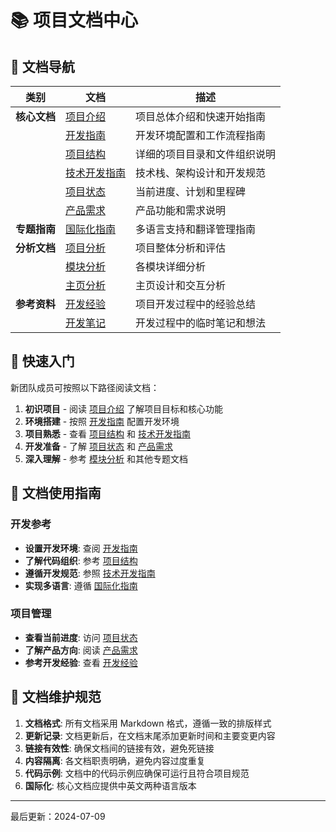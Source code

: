 # 📚 项目文档中心

## 📖 文档导航

| 类别 | 文档 | 描述 |
|------|------|------|
| **核心文档** | [项目介绍](../README.md) | 项目总体介绍和快速开始指南 |
| | [开发指南](./dev.md) | 开发环境配置和工作流程指南 |
| | [项目结构](./project-structure.md) | 详细的项目目录和文件组织说明 |
| | [技术开发指南](./technical-development-guide.md) | 技术栈、架构设计和开发规范 |
| | [项目状态](./project-status.md) | 当前进度、计划和里程碑 |
| | [产品需求](./prd.md) | 产品功能和需求说明 |
| **专题指南** | [国际化指南](./i18n-guide.md) | 多语言支持和翻译管理指南 |
| **分析文档** | [项目分析](./project-analysis.md) | 项目整体分析和评估 |
| | [模块分析](./modules-analysis.md) | 各模块详细分析 |
| | [主页分析](./homepage-analysis.md) | 主页设计和交互分析 |
| **参考资料** | [开发经验](./experience.md) | 项目开发过程中的经验总结 |
| | [开发笔记](./scratchpad.md) | 开发过程中的临时笔记和想法 |

## 🚀 快速入门

新团队成员可按照以下路径阅读文档：

1. **初识项目** - 阅读 [项目介绍](../README.md) 了解项目目标和核心功能
2. **环境搭建** - 按照 [开发指南](./dev.md) 配置开发环境
3. **项目熟悉** - 查看 [项目结构](./project-structure.md) 和 [技术开发指南](./technical-development-guide.md)
4. **开发准备** - 了解 [项目状态](./project-status.md) 和 [产品需求](./prd.md)
5. **深入理解** - 参考 [模块分析](./modules-analysis.md) 和其他专题文档

## 🧩 文档使用指南

### 开发参考
- **设置开发环境**: 查阅 [开发指南](./dev.md)
- **了解代码组织**: 参考 [项目结构](./project-structure.md)
- **遵循开发规范**: 参照 [技术开发指南](./technical-development-guide.md)
- **实现多语言**: 遵循 [国际化指南](./i18n-guide.md)

### 项目管理
- **查看当前进度**: 访问 [项目状态](./project-status.md)
- **了解产品方向**: 阅读 [产品需求](./prd.md)
- **参考开发经验**: 查看 [开发经验](./experience.md)

## 📝 文档维护规范

1. **文档格式**: 所有文档采用 Markdown 格式，遵循一致的排版样式
2. **更新记录**: 文档更新后，在文档末尾添加更新时间和主要变更内容
3. **链接有效性**: 确保文档间的链接有效，避免死链接
4. **内容隔离**: 各文档职责明确，避免内容过度重复
5. **代码示例**: 文档中的代码示例应确保可运行且符合项目规范
6. **国际化**: 核心文档应提供中英文两种语言版本

---

最后更新：2024-07-09



